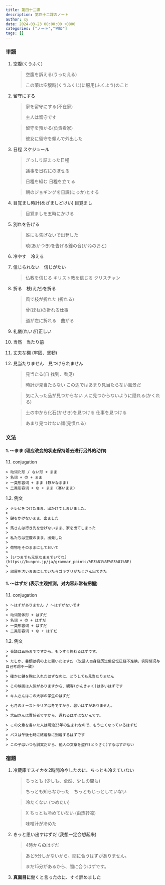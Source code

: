 ```yaml
---
title: 第四十二課
description: 第四十二課のノート
author: xy
date: 2024-03-23 00:00:00 +0800
categories: ["ノート","初級"]
tags: []
---
```


### 単語

1. 空腹(くうふく)

    > 空腹を訴える(うったえる)
    >
    > この薬は空腹時(くうふくじ)に服用(ふくよう)のこと

1. 留守にする

    > 家を留守にする(不在家)
    >
    > 主人は留守です

    > 留守を預かる(负责看家)
    >
    > 彼女に留守を頼んで外出した


1. 日程 スケジュール

    > ぎっしり詰まった日程
    >
    > 議事を日程にのぼせる
    >
    > 日程を組む
    > 日程を立てる

    > 朝のジョギングを日課(にっか)とする

1. 目覚まし時計(めざましどけい) 目覚まし

    > 目覚ましを五時にかける

1. 別れを告げる

    > 誰にも告げないで出発した
    >
    > 暁(あかつき)を告げる鐘の音(かねのおと)

1. 冷やす　冷える

1. 信じられない　信じがたい

    > 仏教を信じる
    > キリスト教を信じる
    > クリスチャン

1. 折る　枝(えだ)を折る　
    
    > 風で枝が折れた (折れる)
    >
    > 骨(ほね)の折れる仕事
    >
    > 道が左に折れる　曲がる

1. 礼儀(れいぎ)正しい

1. 当然　当たり前

1. 丈夫な棚 (牢固、坚韧)

1. 見当たりません　見つけられません

    > 見当たる(自 找到、看见)
    >
    > 時計が見当たらない
    > この辺ではあまり見当たらない風景だ
    
    > 気に入った品が見つからない
    > 人に見つからないように隠れる(かくれる)

    > 土の中から化石(かせき)を見つける
    > 仕事を見つける
    >
    > あまり見つけない顔(見慣れる)

### 文法

#### 1. **～まま** (理应改变的状态保持着去进行另外的动作)

1.1. conjugation

    > 动词た形 / ない形 + まま
    > 名词 + の + まま
    > 一类形容词 + まま (静かなまま)
    > 二类形容词 + な + まま (寒いまま)

1.2. 例文

    > テレビをつけたまま、出かけてしまいました。
    >
    > 鍵をかけないまま、出ました
    >
    > 馬さんは行き先を告げないまま、家を出てしまった
    >
    > 私たちは空腹のまま、出発した
    >
    > 荷物をそのままにしておいて
    >
    > [いつまでも元気なままでいてね](https://bunpro.jp/ja/grammar_points/%E3%81%BE%E3%81%BE)
    >
    > 部屋を汚いままにしていたらゴキブリがたくさん出てきた

#### 1. **～はずだ** (表示主观推测，对内容非常有把握)

1.1. conjugation
    
    > ～はずがありません / ～はずがないです
    >
    > 动词简体形 + はずだ
    > 名词 + の + はずだ
    > 一类形容词 + はずだ
    > 二类形容词 + な + はずだ

1.2. 例文

    > 会議は五時までですから、もうすぐ終わるはずです。
    >
    > たしか、書類は机の上に置いたはすだ (说话人自身经历过但记忆已经不准确，实际情况与自己考虑不一致)
    >
    > 確かに鍵を鞄に入れたはずなのに、どうしても見当たりません
    >
    > この映画は人気がありますから、観客(かんきゃく)は多いはずです
    >
    > キムさんはこの大学の学生のはずだ

    > 七月のオーストラリアは冬ですから、暑いはずがありません。
    >
    > 大田さんは責任者ですから、遅れるはずはないんです。

    > この文章を書いた人は明治23年の生まれなので、もう亡くなっているはずだ
    >
    > バスは午後七時に終着駅に到着するはずです
    >
    > この子はいつも誠実だから、他人の文章を盗作(とうさく)するはずがない

### 宿題

1. 冷蔵庫でスイカを2時間冷やしたのに、ちっとも冷えていない

    > ちっとも (少しも、全然、少しの間も)
    >
    > ちっとも知らなかった　ちっともじっとしていない

    > 冷たくない (つめたい)

    > X ちっとも冷めていない (由热转凉)
    >
    > 味噌汁が冷めた

1. きっと思い出すはずだ (我想一定会想起来)

    > 4時から**の**はずだ

    > あと5分しかないから、間に合うはずがありません。
    >
    > まだ15分があるから、間に合うはずです。

1. **真面目に**働くと言ったのに、すぐ辞めました
